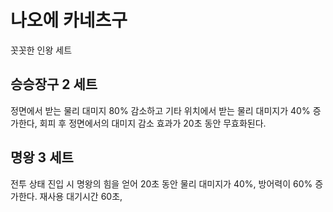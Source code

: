 # 나오에 카네츠구

꼿꼿한 인왕 세트

## 승승장구 2 세트

정면에서 받는 물리 대미지 80% 감소하고 기타 위치에서 받는 물리 대미지가 40% 증가한다, 회피 후 정면에서의 대미지 감소 효과가 20초 동안 무효화된다.

## 명왕 3 세트

전투 상태 진입 시 명왕의 힘을 얻어 20초 동안 물리 대미지가 40%, 방어력이 60% 증가한다. 재사용 대기시간 60초,
